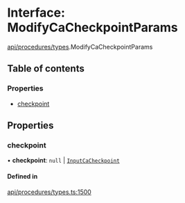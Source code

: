 # Interface: ModifyCaCheckpointParams

[api/procedures/types](../wiki/api.procedures.types).ModifyCaCheckpointParams

## Table of contents

### Properties

- [checkpoint](../wiki/api.procedures.types.ModifyCaCheckpointParams#checkpoint)

## Properties

### checkpoint

• **checkpoint**: ``null`` \| [`InputCaCheckpoint`](../wiki/api.entities.Asset.Fungible.Checkpoints.types#inputcacheckpoint)

#### Defined in

[api/procedures/types.ts:1500](https://github.com/PolymeshAssociation/polymesh-sdk/blob/f8a937f04/src/api/procedures/types.ts#L1500)
